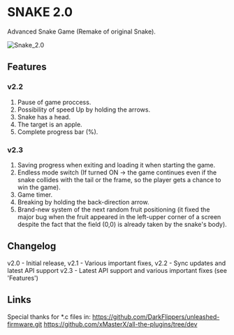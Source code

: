 # SNAKE 2.0

Advanced Snake Game (Remake of original Snake).

![Snake_2.0](https://github.com/Willzvul/Snake_2.0/blob/main/img/3.png)


## Features

### v2.2
1. Pause of game proccess.
2. Possibility of speed Up by holding the arrows.
3. Snake has a head.
4. The target is an apple.
5. Complete progress bar (%).

### v2.3
1. Saving progress when exiting and loading it when starting the game.
2. Endless mode switch (If turned ON -> the game continues even if the snake collides with the tail or the frame, so the player gets a chance to win the game).
3. Game timer.
4. Breaking by holding the back-direction arrow.
5. Brand-new system of the next random fruit positioning (it fixed the major bug when the fruit appeared in the left-upper corner of a screen despite the fact that the field (0,0) is already taken by the snake's body).

## Changelog

v2.0 - Initial release,
v2.1 - Various important fixes,
v2.2 - Sync updates and latest API support
v2.3 - Latest API support and various important fixes (see 'Features')

## Links

Special thanks for *.c files in:
https://github.com/DarkFlippers/unleashed-firmware.git
https://github.com/xMasterX/all-the-plugins/tree/dev
